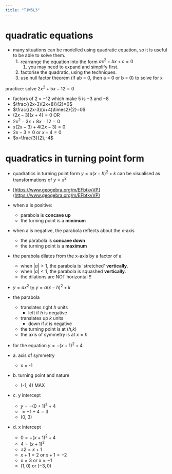 ```yaml
---
title: "T1W5L3"
---
```


# quadratic equations
- many situations can be modelled using quadratic equation, so it is useful to be able to solve them.
	1. rearrange the equation into the form $ax^2 + bx + c =0$
		1. you may need to expand and simplify first.
	2. factorise the quadratic, using the techniques.
	3. use null factor theorem (if ab = 0, then a = 0 or b = 0) to solve for x

practice:
solve $2x^2 + 5x - 12 = 0$
- factors of $2 \times -12$ which make $5$ is $-3$ and $-8$
- $\frac{(2x-3)(2x+8)}{2}=0$
- $\frac{(2x-3)(x+4)\times2}{2}=0$
- $(2x-3)(x+4)=0$
OR
- $2x^2 - 3x + 8x-12=0$
- $x(2x-3)+4(2x-3)=0$
- $2x-3=0$ or $x+4=0$
- $x=\frac{3}{2},-4$

# quadratics in turning point form
- quadratics in turning point form $y = a(x-h)^2+k$ can be visualised as transformations of $y=x^2$ 
- [https://www.geogebra.org/m/EFbtkvVP](https://www.geogebra.org/m/EFbtkvVP)
- when a is positive:
	- parabola is **concave up**
	- the turning point is a **minimum**
- when a is negative, the parabola reflects about the x-axis
	- the parabola is **concave down**
	- the turning point is a **maximum**
- the parabola dilates from the x-axis by a factor of a
	- when $|a|\gt1$, the parabola is 'stretched' **vertically**.
	- when $|a|\lt1$, the parabola is squashed **vertically**.
	- the dilations are NOT horizontal !!
- $y=ax^2$ to $y=a(x-h)^2+k$
- the parabola
	- translates right $h$ units
		- left if $h$ is negative
	- translates up $k$ units
		- down if $k$ is negative
	- the turning point is at ($h$,$k$)
	- the axis of symmetry is at $x=h$

- for the equation $y=-(x+1)^2+4$
- a. axis of symmetry
	- x = -1
- b. turning point and nature
	- (-1, 4) MAX
- c. y intercept
	- $y=-(0+1)^2+4$
	- $=-1+4=3$
	- (0, 3)
- d. x intercept
	- $0=-(x+1)^2+4$
	- $4=(x+1)^2$
	- $\pm2=x+1$
	- $x+1=2$ or $x+1=-2$
	- $x = 3$ or $x = -1$
	- $(1,0)$ or $(-3,0)$